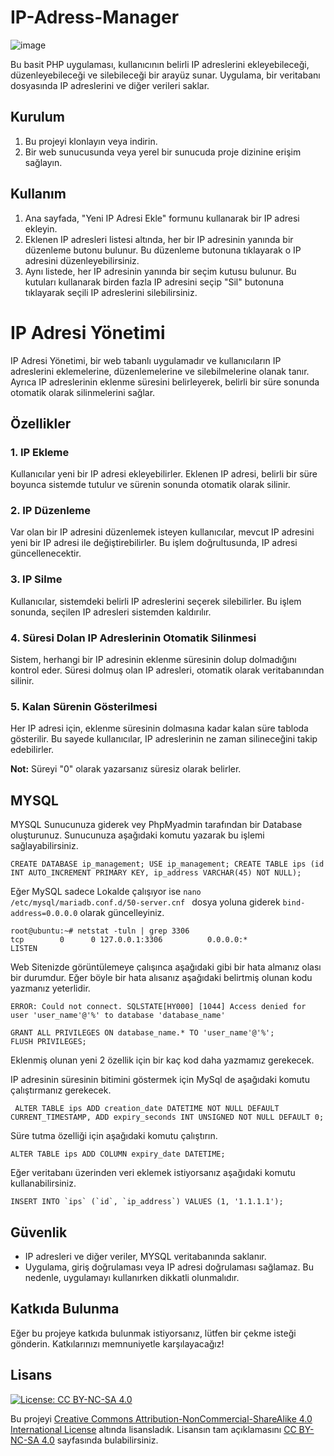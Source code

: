 # IP-Adress-Manager

![image](https://github.com/ugurcomptech/IP-Adress-Manager/assets/133202238/be6a97ab-ced1-4fbc-939e-044cc26c8177)

Bu basit PHP uygulaması, kullanıcının belirli IP adreslerini ekleyebileceği, düzenleyebileceği ve silebileceği bir arayüz sunar. Uygulama, bir veritabanı dosyasında IP adreslerini ve diğer verileri saklar.

## Kurulum

1. Bu projeyi klonlayın veya indirin.
2. Bir web sunucusunda veya yerel bir sunucuda proje dizinine erişim sağlayın.

## Kullanım

1. Ana sayfada, "Yeni IP Adresi Ekle" formunu kullanarak bir IP adresi ekleyin.
2. Eklenen IP adresleri listesi altında, her bir IP adresinin yanında bir düzenleme butonu bulunur. Bu düzenleme butonuna tıklayarak o IP adresini düzenleyebilirsiniz.
3. Aynı listede, her IP adresinin yanında bir seçim kutusu bulunur. Bu kutuları kullanarak birden fazla IP adresini seçip "Sil" butonuna tıklayarak seçili IP adreslerini silebilirsiniz.

# IP Adresi Yönetimi

IP Adresi Yönetimi, bir web tabanlı uygulamadır ve kullanıcıların IP adreslerini eklemelerine, düzenlemelerine ve silebilmelerine olanak tanır. Ayrıca IP adreslerinin eklenme süresini belirleyerek, belirli bir süre sonunda otomatik olarak silinmelerini sağlar.

## Özellikler

### 1. IP Ekleme

Kullanıcılar yeni bir IP adresi ekleyebilirler. Eklenen IP adresi, belirli bir süre boyunca sistemde tutulur ve sürenin sonunda otomatik olarak silinir.

### 2. IP Düzenleme

Var olan bir IP adresini düzenlemek isteyen kullanıcılar, mevcut IP adresini yeni bir IP adresi ile değiştirebilirler. Bu işlem doğrultusunda, IP adresi güncellenecektir.

### 3. IP Silme

Kullanıcılar, sistemdeki belirli IP adreslerini seçerek silebilirler. Bu işlem sonunda, seçilen IP adresleri sistemden kaldırılır.

### 4. Süresi Dolan IP Adreslerinin Otomatik Silinmesi

Sistem, herhangi bir IP adresinin eklenme süresinin dolup dolmadığını kontrol eder. Süresi dolmuş olan IP adresleri, otomatik olarak veritabanından silinir.

### 5. Kalan Sürenin Gösterilmesi

Her IP adresi için, eklenme süresinin dolmasına kadar kalan süre tabloda gösterilir. Bu sayede kullanıcılar, IP adreslerinin ne zaman silineceğini takip edebilirler.

**Not:** Süreyi "0" olarak yazarsanız süresiz olarak belirler.

## MYSQL 

MYSQL Sunucunuza giderek vey PhpMyadmin tarafından bir Database oluşturunuz. Sunucunuza aşağıdaki komutu yazarak bu işlemi sağlayabilirsiniz.

```mysql
CREATE DATABASE ip_management; USE ip_management; CREATE TABLE ips (id INT AUTO_INCREMENT PRIMARY KEY, ip_address VARCHAR(45) NOT NULL);
```

Eğer MySQL sadece Lokalde çalışıyor ise `nano /etc/mysql/mariadb.conf.d/50-server.cnf ` dosya yoluna giderek `bind-address=0.0.0.0` olarak güncelleyiniz.
```
root@ubuntu:~# netstat -tuln | grep 3306
tcp        0      0 127.0.0.1:3306          0.0.0.0:*               LISTEN     
```

Web Sitenizde görüntülemeye çalışınca aşağıdaki gibi bir hata almanız olası bir durumdur. Eğer böyle bir hata alısanız aşağıdaki belirtmiş olunan kodu yazmanız yeterlidir.
```
ERROR: Could not connect. SQLSTATE[HY000] [1044] Access denied for user 'user_name'@'%' to database 'database_name' 
```
```mysql
GRANT ALL PRIVILEGES ON database_name.* TO 'user_name'@'%';
FLUSH PRIVILEGES;
```


Eklenmiş olunan yeni 2 özellik için bir kaç kod daha yazmamız gerekecek. 

IP adresinin süresinin bitimini göstermek için MySql de aşağıdaki komutu çalıştırmanız gerekecek.

```mysql
 ALTER TABLE ips ADD creation_date DATETIME NOT NULL DEFAULT CURRENT_TIMESTAMP, ADD expiry_seconds INT UNSIGNED NOT NULL DEFAULT 0;
```

Süre tutma özelliği için aşağıdaki komutu çalıştırın.

```mysql
ALTER TABLE ips ADD COLUMN expiry_date DATETIME;
```

Eğer veritabanı üzerinden veri eklemek istiyorsanız aşağıdaki komutu kullanabilirsiniz.

```mysql
INSERT INTO `ips` (`id`, `ip_address`) VALUES (1, '1.1.1.1');
```



## Güvenlik

- IP adresleri ve diğer veriler, MYSQL veritabanında saklanır.
- Uygulama, giriş doğrulaması veya IP adresi doğrulaması sağlamaz. Bu nedenle, uygulamayı kullanırken dikkatli olunmalıdır.

## Katkıda Bulunma

Eğer bu projeye katkıda bulunmak istiyorsanız, lütfen bir çekme isteği gönderin. Katkılarınızı memnuniyetle karşılayacağız!


## Lisans

[![License: CC BY-NC-SA 4.0](https://licensebuttons.net/l/by-nc-sa/4.0/88x31.png)](https://creativecommons.org/licenses/by-nc-sa/4.0/legalcode)

Bu projeyi [Creative Commons Attribution-NonCommercial-ShareAlike 4.0 International License](https://creativecommons.org/licenses/by-nc-sa/4.0/legalcode) altında lisansladık. Lisansın tam açıklamasını [CC BY-NC-SA 4.0](https://creativecommons.org/licenses/by-nc-sa/4.0/legalcode) sayfasında bulabilirsiniz.
